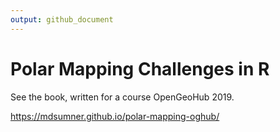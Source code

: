 ```yaml
---
output: github_document
---
```


<!-- README.md is generated from README.Rmd. Please edit that file -->



# Polar Mapping Challenges in R



See the book, written for a course OpenGeoHub 2019. 

https://mdsumner.github.io/polar-mapping-oghub/


